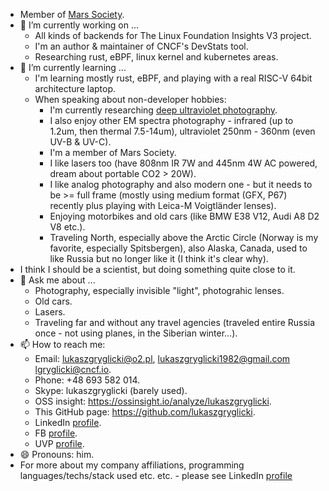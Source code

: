 - Member of [Mars Society](https://www.marssociety.org).
- 🔭 I’m currently working on ...
  - All kinds of backends for The Linux Foundation Insights V3 project.
  - I'm an author & maintainer of CNCF's DevStats tool.
  - Researching rust, eBPF, linux kernel and kubernetes areas.
- 🌱 I’m currently learning ...
  - I'm learning mostly rust, eBPF, and playing with a real RISC-V 64bit architecture laptop.
  - When speaking about non-developer hobbies:
    - I'm currently researching [deep ultraviolet photography](https://www.ultravioletphotography.com/content/index.php?/profile/368-lukaszgryglicki/).
    - I also enjoy other EM spectra photography - infrared (up to 1.2um, then thermal 7.5-14um), ultraviolet 250nm - 360nm (even UV-B & UV-C).
    - I'm a member of Mars Society.
    - I like lasers too (have 808nm IR 7W and 445nm 4W AC powered, dream about portable CO2 > 20W).
    - I like analog photography and also modern one - but it needs to be >= full frame (mostly using medium format (GFX, P67) recently plus playing with Leica-M Voigtländer lenses).
    - Enjoying motorbikes and old cars (like BMW E38 V12, Audi A8 D2 V8 etc.).
    - Traveling North, especially above the Arctic Circle (Norway is my favorite, especially Spitsbergen), also Alaska, Canada, used to like Russia but no longer like it (I think it's clear why).
- I think I should be a scientist, but doing something quite close to it.
- 💬 Ask me about ...
  - Photography, especially invisible "light", photograhic lenses.
  - Old cars.
  - Lasers.
  - Traveling far and without any travel agencies (traveled entire Russia once - not using planes, in the Siberian winter...).
- 📫 How to reach me:
  - Email: lukaszgryglicki@o2.pl, lukaszgryglicki1982@gmail.com lgryglicki@cncf.io.
  - Phone: +48 693 582 014.
  - Skype: lukaszgryglicki (barely used).
  - OSS insight: https://ossinsight.io/analyze/lukaszgryglicki.
  - This GitHub page: https://github.com/lukaszgryglicki.
  - LinkedIn [profile](https://www.linkedin.com/in/lukasz-gryglicki-89a6a678/).
  - FB [profile](https://www.facebook.com/lukasz.gryglicki/).
  - UVP [profile](https://www.ultravioletphotography.com/content/index.php?/profile/368-lukaszgryglicki/).
- 😄 Pronouns: him.
- For more about my company affiliations, programming languages/techs/stack used etc. etc. - please see LinkedIn [profile](https://www.linkedin.com/in/lukasz-gryglicki-89a6a678/)
